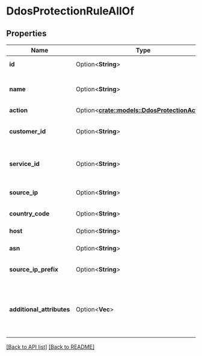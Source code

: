 # DdosProtectionRuleAllOf

## Properties

Name | Type | Description | Notes
------------ | ------------- | ------------- | -------------
**id** | Option<**String**> | Unique ID of the rule. | 
**name** | Option<**String**> | A human-readable name for the rule. | 
**action** | Option<[**crate::models::DdosProtectionAction**](DdosProtectionAction.md)> |  | 
**customer_id** | Option<**String**> | Alphanumeric string identifying the customer. | 
**service_id** | Option<**String**> | Alphanumeric string identifying the service. | 
**source_ip** | Option<**String**> | Source IP address attribute. | 
**country_code** | Option<**String**> | Country code attribute. | 
**host** | Option<**String**> | Host attribute. | 
**asn** | Option<**String**> | ASN attribute. | 
**source_ip_prefix** | Option<**String**> | Source IP prefix attribute. | 
**additional_attributes** | Option<**Vec<String>**> | Attribute category for additional, unlisted attributes used in a rule. | 

[[Back to API list]](../README.md#documentation-for-api-endpoints) [[Back to README]](../README.md)


